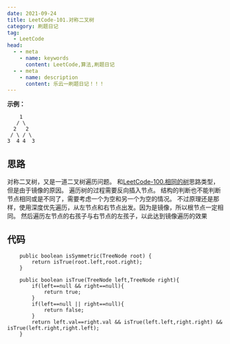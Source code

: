 ```yaml
---
date: 2021-09-24
title: LeetCode-101.对称二叉树
category: 刷题日记
tag:
  - LeetCode
head:
  - - meta
    - name: keywords
      content: LeetCode,算法,刷题日记
  - - meta
    - name: description
      content: 乐云一刷题日记！！！
---
```

**示例：**
```
    1
   / \
  2   2
 / \ / \
3  4 4  3
```
## 思路
对称二叉树，又是一道二叉树遍历问题。
和[LeetCode-100.相同的树](https://leyuna.xyz/#/blog?blogId=23)思路类型，但是由于镜像的原因。
遍历树的过程需要反向插入节点。
结构的判断也不能判断节点相同或是不同了，需要考虑一个为空和另一个为空的情况。
不过原理还是那样，使用深度优先遍历，从左节点和右节点出发。因为是镜像，所以根节点一定相同。
然后遍历左节点的右孩子与右节点的左孩子，以此达到镜像遍历的效果
## 代码
```
    public boolean isSymmetric(TreeNode root) {
        return isTrue(root.left,root.right);
    }

    public boolean isTrue(TreeNode left,TreeNode right){
        if(left==null && right==null){
            return true;
        }
        if(left==null || right==null){
            return false;
        }
        return left.val==right.val && isTrue(left.left,right.right) && isTrue(left.right,right.left);
    }
```
